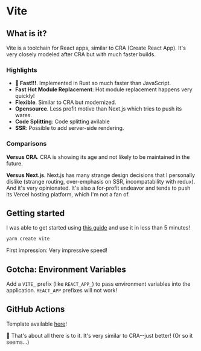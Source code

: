 # Vite

## What is it?
Vite is a toolchain for React apps, similar to CRA (Create React App). It's very closely modeled after CRA but with much faster builds.

### Highlights
- **🐆 Fast!!!**. Implemented in Rust so much faster than JavaScript.
- **Fast Hot Module Replacement**: Hot module replacement happens very quickly!
- **Flexible**. Similar to CRA but modernized.
- **Opensource**. Less profit motive than Next.js which tries to push its wares.
- **Code Splitting**: Code splitting avilable
- **SSR**: Possible to add server-side rendering.

### Comparisons

**Versus CRA**.  CRA is showing its age and not likely to be maintained in the future.

**Versus Next.js**. Next.js has many strange design decisions that I personally dislike (strange routing, over-emphasis on SSR, incompatability with redux). And it's very opinionated. It's also a for-profit endeavor and tends to push its Vercel hosting platform, which I'm not a fan of.

## Getting started
I was able to get started using [this guide](https://vitejs.dev/guide/) and use it in less than 5 minutes!

```bash
yarn create vite
```

First impression: Very impressive speed!

## Gotcha: Environment Variables
Add a `VITE_` prefix (like `REACT_APP_`) to pass environment variables into the application.  `REACT_APP` prefixes will not work!

## GitHub Actions
Template available [here](https://github.com/hywax/github-action-template)!

🎉 That's about all there is to it. It's very similar to CRA--just better! (Or so it seems...)